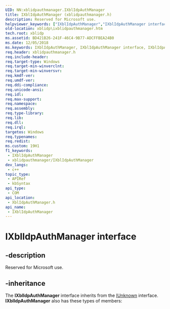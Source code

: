 ```yaml
---
UID: NN:xblidpauthmanager.IXblIdpAuthManager
title: IXblIdpAuthManager (xblidpauthmanager.h)
description: Reserved for Microsoft use.
helpviewer_keywords: ["IXblIdpAuthManager","IXblIdpAuthManager interface","IXblIdpAuthManager interface","described","xblidp.ixblidpauthmanager","xblidpauthmanager/IXblIdpAuthManager"]
old-location: xblidp\ixblidpauthmanager.htm
tech.root: xblidp
ms.assetid: BD421B26-241F-46C4-9B77-ADCFFBEA24B0
ms.date: 12/05/2018
ms.keywords: IXblIdpAuthManager, IXblIdpAuthManager interface, IXblIdpAuthManager interface,described, xblidp.ixblidpauthmanager, xblidpauthmanager/IXblIdpAuthManager
req.header: xblidpauthmanager.h
req.include-header: 
req.target-type: Windows
req.target-min-winverclnt: 
req.target-min-winversvr: 
req.kmdf-ver: 
req.umdf-ver: 
req.ddi-compliance: 
req.unicode-ansi: 
req.idl: 
req.max-support: 
req.namespace: 
req.assembly: 
req.type-library: 
req.lib: 
req.dll: 
req.irql: 
targetos: Windows
req.typenames: 
req.redist: 
ms.custom: 19H1
f1_keywords:
 - IXblIdpAuthManager
 - xblidpauthmanager/IXblIdpAuthManager
dev_langs:
 - c++
topic_type:
 - APIRef
 - kbSyntax
api_type:
 - COM
api_location:
 - XblIdpAuthManager.h
api_name:
 - IXblIdpAuthManager
---
```


# IXblIdpAuthManager interface


## -description

Reserved for Microsoft use.

## -inheritance

The <b>IXblIdpAuthManager</b> interface inherits from the <a href="/windows/desktop/api/unknwn/nn-unknwn-iunknown">IUnknown</a> interface. <b>IXblIdpAuthManager</b> also has these types of members:

